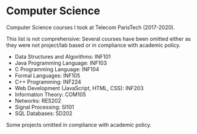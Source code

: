 # Computer Science

Computer Science courses I took at Telecom ParisTech (2017-2020).

This list is not comprehensive: Several courses have been omitted either as they were not project/lab based or in compliance with academic policy.


* Data Structures and Algorithms: INF101
* Java Programming Language: INF103
* C Programming Language: INF104
* Formal Languages: INF105
* C++ Programming: INF224
* Web Development (JavaScript, HTML, CSS): INF203
* Information Theory: COM105
* Networks: RES202
* Signal Processing: SI101
* SQL Databases: SD202

Some projects omitted in compliance with academic policy.
